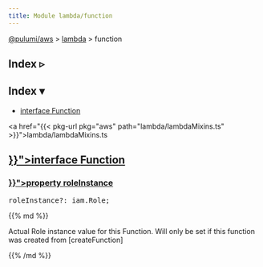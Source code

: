 ```yaml
---
title: Module lambda/function
---
```


<!-- WARNING: this page was generated by a tool. Do not edit it by hand. -->
<!-- To change it, please see https://github.com/pulumi/docs/tree/master/tools/tscdocgen. -->

<a href="../../">@pulumi/aws</a> &gt; <a href="../">lambda</a> &gt; function

<div class="toggleVisible">
<div class="collapsed">
<h2 class="pdoc-module-header toggleButton" title="Click to show Index">Index ▹</h2>
</div>
<div class="expanded">
<h2 class="pdoc-module-header toggleButton" title="Click to hide Index">Index ▾</h2>
<div class="pdoc-module-contents">
<ul>
<li><a href="#Function">interface Function</a></li>
</ul>

<a href="{{< pkg-url pkg="aws" path="lambda/lambdaMixins.ts" >}}">lambda/lambdaMixins.ts</a> 
</div>
</div>
</div>


<h2 class="pdoc-module-header" id="Function">
<a class="pdoc-member-name" href="{{< pkg-url pkg="aws" path="lambda/lambdaMixins.ts#L376" >}}">interface <b>Function</b></a>
</h2>
<div class="pdoc-module-contents">
<h3 class="pdoc-member-header" id="Function-roleInstance">
<a class="pdoc-child-name" href="{{< pkg-url pkg="aws" path="lambda/lambdaMixins.ts#L381" >}}">property <b>roleInstance</b></a>
</h3>
<div class="pdoc-member-contents">
<pre class="highlight"><span class='kd'></span>roleInstance?: iam.Role;</pre>
{{% md %}}

Actual Role instance value for this Function.  Will only be set if this function was
created from [createFunction]

{{% /md %}}
</div>
</div>
